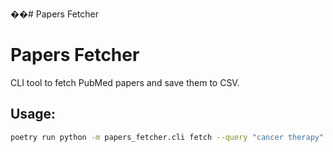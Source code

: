 ��#   P a p e r s   F e t c h e r 
 
 


# Papers Fetcher

CLI tool to fetch PubMed papers and save them to CSV.

## Usage:
```bash
poetry run python -m papers_fetcher.cli fetch --query "cancer therapy" --file results.csv --max-results 10
